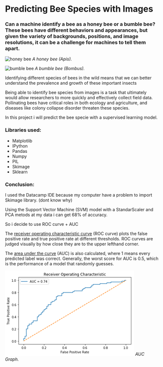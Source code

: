 # Predicting Bee Species with Images

### Can a machine identify a bee as a honey bee or a bumble bee? These bees have different behaviors and appearances, but given the variety of backgrounds, positions, and image resolutions, it can be a challenge for machines to tell them apart.

<p><img src="https://assets.datacamp.com/production/project_412/img/92_notebook.jpg" alt="honey bee">
<em>A honey bee (Apis).</em></p>

<p><img src="https://assets.datacamp.com/production/project_412/img/20_notebook.jpg" alt="bumble bee">
<em>A bumble bee (Bombus).</em></p>



Identifying different species of bees in the wild means that we can better understand the prevalence and growth of these important insects

Being able to identify bee species from images is a task that ultimately would allow researchers to more quickly and effectively collect field data. Pollinating bees have critical roles in both ecology and agriculture, and diseases like colony collapse disorder threaten these species.

In this project i will predict the bee specie with a supervised learning model.



### Libraries used:

- Matplotlib
- IPython
- Pandas
- Numpy
- PIL
- Skimage
- Sklearn



### Conclusion:

I used the Datacamp IDE because my computer have a problem to import Skimage library. (dont know why) 

Using the Support Vector Machine (SVM) model with a StandarScaler and PCA metods at my data i can get 68% of accuracy.

So i decide to use ROC curve + AUC

The [receiver operating characteristic curve](https://en.wikipedia.org/wiki/Receiver_operating_characteristic) (ROC curve) plots the false positive rate and true positive rate at different thresholds. ROC curves are judged visually by how close they are to the upper lefthand corner.

The [area under the curve](https://en.wikipedia.org/wiki/Receiver_operating_characteristic#Area_under_the_curve) (AUC) is also calculated, where 1 means every predicted label was correct. Generally, the worst score for AUC is 0.5, which is the performance of a model that randomly guesses.

<p><img src="datasets/auc_graph.png" alt="AUC graph">
<em>AUC Graph.</em></p>